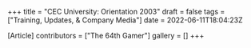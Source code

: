 +++
title = "CEC University: Orientation 2003"
draft = false
tags = ["Training, Updates, & Company Media"]
date = 2022-06-11T18:04:23Z

[Article]
contributors = ["The 64th Gamer"]
gallery = []
+++
